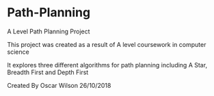 # Path-Planning
A Level Path Planning Project

This project was created as a result of A level coursework in computer science

It explores three different algorithms for path planning including A Star, Breadth First and Depth First

Created By Oscar Wilson 26/10/2018

